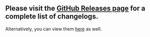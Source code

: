 ## Please visit the [GitHub Releases page](https://github.com/glyph-cat/react-relink/releases) for a complete list of changelogs.
Alternatively, you can view them [here](https://github.com/glyph-cat/react-relink/tree/main/docs/changelog) as well.
